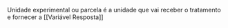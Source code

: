 Unidade experimental ou parcela é a unidade que vai receber o tratamento e fornecer a [[Variável Resposta]]